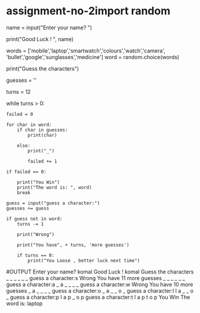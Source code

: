 # assignment-no-2import random

name = input("Enter  your name? ")


print("Good Luck ! ", name)

words = ['mobile','laptop','smartwatch','colours','watch','camera',
         'bullet','google','sunglasses','medicine']
word = random.choice(words)

print("Guess the characters")

guesses = ''

turns = 12

while turns > 0:
	
	failed = 0
	
	for char in word: 	
		if char in guesses: 
			print(char)
			
		else: 
			print("_")
			
			failed += 1
			
	if failed == 0:
		
		print("You Win") 
		print("The word is: ", word) 
		break
		
	guess = input("guess a character:")
	guesses += guess 

	if guess not in word:
		turns -= 1
				
		print("Wrong")
		
		print("You have", + turns, 'more guesses')
	 
		if turns == 0:
			print("You Loose , better luck next time") 
      
 
 #OUTPUT
 Enter  your name? komal
Good Luck !  komal
Guess the characters
_
_
_
_
_
_
guess a character:s
Wrong
You have 11 more guesses
_
_
_
_
_
_
guess a character:a
_
a
_
_
_
_
guess a character:w
Wrong
You have 10 more guesses
_
a
_
_
_
_
guess a character:o
_
a
_
_
o
_
guess a character:l
l
a
_
_
o
_
guess a character:p
l
a
p
_
o
p
guess a character:t
l
a
p
t
o
p
You Win
The word is:  laptop
